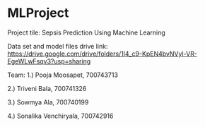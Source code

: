 # MLProject
 
 
Project tile: Sepsis Prediction Using Machine Learning

Data set and model files drive link:
https://drive.google.com/drive/folders/1l4_c9-KpEN4bvNVyl-VR-EgeWLwFsqv3?usp=sharing

Team:
1.) Pooja Moosapet, 700743713

2.) Triveni Bala, 700741326

3.) Sowmya Ala, 700740199

4.) Sonalika Venchiryala, 700742916
